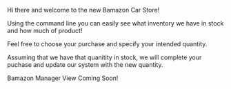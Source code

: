 Hi there and welcome to the new Bamazon Car Store! 

Using the command line you can easily see what inventory we have in stock and how much of product! 

Feel free to choose your purchase and specify your intended quantity. 

Assuming that we have that quanitity in stock, we will complete your puchase and update our system with the new quantity. 

Bamazon Manager View Coming Soon! 
